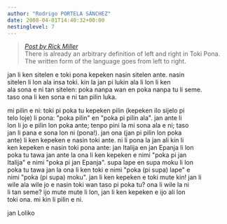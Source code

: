 ```yaml
---
author: "Rodrigo PORTELA SÁNCHEZ"
date: 2008-04-01T14:40:32+00:00
nestinglevel: 7
---
```

> [_Post by Rick Miller_](/US85m766/how-to-say-left-and-right#post11)  
> There is already an arbitrary definition of left and right in Toki Pona.  
> The written form of the language goes from left to right.  
> 

jan li ken sitelen e toki pona kepeken nasin sitelen ante. nasin  
sitelen li lon ala insa toki. kin la jan pi lukin ala li lon li ken  
ala sona e ni tan sitelen: poka nanpa wan en poka nanpa tu li seme.  
taso ona li ken sona e ni tan pilin luka.  
  
mi pilin e ni: toki pi poka tu kepeken pilin (kepeken ilo sijelo pi  
telo loje) li pona: "poka pilin" en "poka pi pilin ala". jan ante li  
lon li jo e pilin lon poka ante; tenpo pini la mi sona ala e ni; taso  
jan li pana e sona lon ni (pona!). jan ona (jan pi pilin lon poka  
ante) li ken kepeken e nasin toki ante. ni li pona la jan ali kin li  
ken kepeken e nasin toki pona ante: jan Italija en jan Epanja li lon  
poka tu tawa jan ante la ona li ken kepeken e nimi "poka pi jan  
Italija" e nimi "poka pi jan Epanja". supa lape en supa moku li lon  
poka tu tawa jan la ona li ken toki e nimi "poka (pi supa) lape" e  
nimi "poka (pi supa) moku". jan li ken kepeken e toki mute kin! jan li  
wile ala wile jo e nasin toki wan taso pi poka tu? ona li wile la ni  
li tan seme? ijo mute mute li lon, jan li ken kepeken e ijo ali lon  
toki ona. mi kin li pilin e ni.  
  
jan Loliko